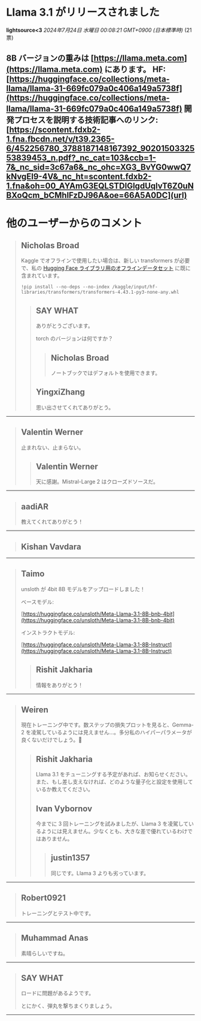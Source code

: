 # Llama 3.1 がリリースされました

**lightsource<3** *2024年7月24日 水曜日 00:08:21 GMT+0900 (日本標準時)* (21票)

8B バージョンの重みは [https://llama.meta.com](https://llama.meta.com) にあります。
HF: [https://huggingface.co/collections/meta-llama/llama-31-669fc079a0c406a149a5738f](https://huggingface.co/collections/meta-llama/llama-31-669fc079a0c406a149a5738f)
開発プロセスを説明する技術記事へのリンク: 
[https://scontent.fdxb2-1.fna.fbcdn.net/v/t39.2365-6/452256780_3788187148167392_9020150332553839453_n.pdf?_nc_cat=103&ccb=1-7&_nc_sid=3c67a6&_nc_ohc=XG3_BvYG0wwQ7kNvgEI9-4V&_nc_ht=scontent.fdxb2-1.fna&oh=00_AYAmG3EQLSTDlGlgdUqlvT6Z0uNBXoQcm_bCMhlFzDJ96A&oe=66A5A0DC](url)
---
 # 他のユーザーからのコメント
> ## Nicholas Broad
> 
> Kaggle でオフラインで使用したい場合は、新しい transformers が必要で、私の [Hugging Face ライブラリ用のオフラインデータセット](https://www.kaggle.com/datasets/nbroad/hf-libraries) に既に含まれています。
> 
> ```
> !pip install --no-deps --no-index /kaggle/input/hf-libraries/transformers/transformers-4.43.1-py3-none-any.whl
> 
> ```
> 
> 
> 
> > ## SAY WHAT
> > 
> > ありがとうございます。
> > 
> > torch のバージョンは何ですか？
> > 
> > 
> > 
> > > ## Nicholas Broad
> > > 
> > > ノートブックではデフォルトを使用できます。
> > > 
> > > 
> > > 
> > ## YingxiZhang
> > 
> > 思い出させてくれてありがとう。
> > 
> > 
> > 
---
> ## Valentin Werner
> 
> 
> 
> 止まれない、止まらない。
> 
> 
> 
> > ## Valentin Werner
> > 
> > 天に感謝。Mistral-Large 2 はクローズドソースだ。
> > 
> > 
> > 
---
> ## aadiAR
> 
> 教えてくれてありがとう！
> 
> 
> 
---
> ## Kishan Vavdara
> 
> 
> 
> 
> 
---
> ## Taimo
> 
> unsloth が 4bit 8B モデルをアップロードしました！
> 
> ベースモデル:
> 
> [https://huggingface.co/unsloth/Meta-Llama-3.1-8B-bnb-4bit](https://huggingface.co/unsloth/Meta-Llama-3.1-8B-bnb-4bit)
> 
> インストラクトモデル:
> 
> [https://huggingface.co/unsloth/Meta-Llama-3.1-8B-Instruct](https://huggingface.co/unsloth/Meta-Llama-3.1-8B-Instruct)
> 
> 
> 
> > ## Rishit Jakharia
> > 
> > 情報をありがとう！
> > 
> > 
> > 
---
> ## Weiren
> 
> 現在トレーニング中です。数ステップの損失プロットを見ると、Gemma-2 を凌駕しているようには見えません…。多分私のハイパーパラメータが良くないだけでしょう。🤡
> 
> 
> 
> > ## Rishit Jakharia
> > 
> > Llama 3.1 をチューニングする予定があれば、お知らせください。また、もし差し支えなければ、どのような量子化と設定を使用しているか教えてください。
> > 
> > 
> > 
> > ## Ivan Vybornov
> > 
> > 今までに 3 回トレーニングを試みましたが、Llama 3 を凌駕しているようには見えません。少なくとも、大きな差で優れているわけではありません。
> > 
> > 
> > 
> > > ## justin1357
> > > 
> > > 同じです。Llama 3 よりも劣っています。
> > > 
> > > 
> > > 
---
> ## Robert0921
> 
> トレーニングとテスト中です。
> 
> 
> 
---
> ## Muhammad Anas
> 
> 素晴らしいですね。
> 
> 
> 
---
> ## SAY WHAT
> 
> ロードに問題があるようです。
> 
> とにかく、弾丸を撃ちまくりましょう。
> 
> 
> 
---

